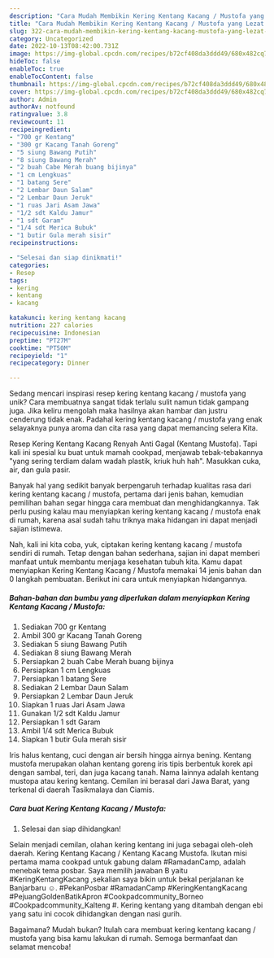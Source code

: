 ```yaml
---
description: "Cara Mudah Membikin Kering Kentang Kacang / Mustofa yang Lezat Sekali"
title: "Cara Mudah Membikin Kering Kentang Kacang / Mustofa yang Lezat Sekali"
slug: 322-cara-mudah-membikin-kering-kentang-kacang-mustofa-yang-lezat-sekali
category: Uncategorized
date: 2022-10-13T08:42:00.731Z
image: https://img-global.cpcdn.com/recipes/b72cf408da3ddd49/680x482cq70/kering-kentang-kacang-mustofa-foto-resep-utama.jpg
hideToc: false
enableToc: true
enableTocContent: false
thumbnail: https://img-global.cpcdn.com/recipes/b72cf408da3ddd49/680x482cq70/kering-kentang-kacang-mustofa-foto-resep-utama.jpg
cover: https://img-global.cpcdn.com/recipes/b72cf408da3ddd49/680x482cq70/kering-kentang-kacang-mustofa-foto-resep-utama.jpg
author: Admin
authorAv: notfound
ratingvalue: 3.8
reviewcount: 11
recipeingredient:
- "700 gr Kentang"
- "300 gr Kacang Tanah Goreng"
- "5 siung Bawang Putih"
- "8 siung Bawang Merah"
- "2 buah Cabe Merah buang bijinya"
- "1 cm Lengkuas"
- "1 batang Sere"
- "2 Lembar Daun Salam"
- "2 Lembar Daun Jeruk"
- "1 ruas Jari Asam Jawa"
- "1/2 sdt Kaldu Jamur"
- "1 sdt Garam"
- "1/4 sdt Merica Bubuk"
- "1 butir Gula merah sisir"
recipeinstructions:

- "Selesai dan siap dinikmati!"
categories:
- Resep
tags:
- kering
- kentang
- kacang

katakunci: kering kentang kacang 
nutrition: 227 calories
recipecuisine: Indonesian
preptime: "PT27M"
cooktime: "PT50M"
recipeyield: "1"
recipecategory: Dinner

---
```





Sedang mencari inspirasi resep kering kentang kacang / mustofa yang unik? Cara membuatnya sangat tidak terlalu sulit namun tidak gampang juga. Jika keliru mengolah maka hasilnya akan hambar dan justru cenderung tidak enak. Padahal kering kentang kacang / mustofa yang enak selayaknya punya aroma dan cita rasa yang dapat memancing selera Kita.





Resep Kering Kentang Kacang Renyah Anti Gagal (Kentang Mustofa). Tapi kali ini spesial ku buat untuk mamah cookpad, menjawab tebak-tebakannya &#34;yang sering terdiam dalam wadah plastik, kriuk huh hah&#34;. Masukkan cuka, air, dan gula pasir.

Banyak hal yang sedikit banyak berpengaruh terhadap kualitas rasa dari kering kentang kacang / mustofa, pertama dari jenis bahan, kemudian pemilihan bahan segar hingga cara membuat dan menghidangkannya. Tak perlu pusing kalau mau menyiapkan kering kentang kacang / mustofa enak di rumah, karena asal sudah tahu triknya maka hidangan ini dapat menjadi sajian istimewa.






Nah, kali ini kita coba, yuk, ciptakan kering kentang kacang / mustofa sendiri di rumah. Tetap dengan bahan sederhana, sajian ini dapat memberi manfaat untuk membantu menjaga kesehatan tubuh kita. Kamu dapat menyiapkan Kering Kentang Kacang / Mustofa memakai 14 jenis bahan dan 0 langkah pembuatan. Berikut ini cara untuk menyiapkan hidangannya.

<!--inarticleads1-->

##### Bahan-bahan dan bumbu yang diperlukan dalam menyiapkan Kering Kentang Kacang / Mustofa:

1. Sediakan 700 gr Kentang
1. Ambil 300 gr Kacang Tanah Goreng
1. Sediakan 5 siung Bawang Putih
1. Sediakan 8 siung Bawang Merah
1. Persiapkan 2 buah Cabe Merah buang bijinya
1. Persiapkan 1 cm Lengkuas
1. Persiapkan 1 batang Sere
1. Sediakan 2 Lembar Daun Salam
1. Persiapkan 2 Lembar Daun Jeruk
1. Siapkan 1 ruas Jari Asam Jawa
1. Gunakan 1/2 sdt Kaldu Jamur
1. Persiapkan 1 sdt Garam
1. Ambil 1/4 sdt Merica Bubuk
1. Siapkan 1 butir Gula merah sisir


Iris halus kentang, cuci dengan air bersih hingga airnya bening. Kentang mustofa merupakan olahan kentang goreng iris tipis berbentuk korek api dengan sambal, teri, dan juga kacang tanah. Nama lainnya adalah kentang mustopa atau kering kentang. Cemilan ini berasal dari Jawa Barat, yang terkenal di daerah Tasikmalaya dan Ciamis. 

<!--inarticleads2-->

##### Cara buat Kering Kentang Kacang / Mustofa:


1. Selesai dan siap dihidangkan!

Selain menjadi cemilan, olahan kering kentang ini juga sebagai oleh-oleh daerah. Kering Kentang Kacang / Kentang Kacang Mustofa. Ikutan misi pertama mama cookpad untuk gabung dalam #RamadanCamp, adalah menebak tema posbar. Saya memilih jawaban B yaitu #KeringKentangKacang ,sekalian saya bikin untuk bekal perjalanan ke Banjarbaru ☺️. #PekanPosbar #RamadanCamp #KeringKentangKacang #PejuangGoldenBatikApron #Cookpadcommunity_Borneo #Cookpadcommunity_Kalteng #. Kering kentang yang ditambah dengan ebi yang satu ini cocok dihidangkan dengan nasi gurih. 

Bagaimana? Mudah bukan? Itulah cara membuat kering kentang kacang / mustofa yang bisa kamu lakukan di rumah. Semoga bermanfaat dan selamat mencoba!
